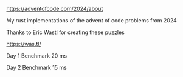 https://adventofcode.com/2024/about

My rust implementations of the advent of code problems from 2024

Thanks to Eric Wastl for creating these puzzles

https://was.tl/


Day 1 Benchmark
20 ms

Day 2 Benchmark
15 ms

